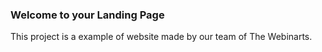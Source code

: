 ### Welcome to your Landing Page

This project is a example of website made by our team of The Webinarts.
